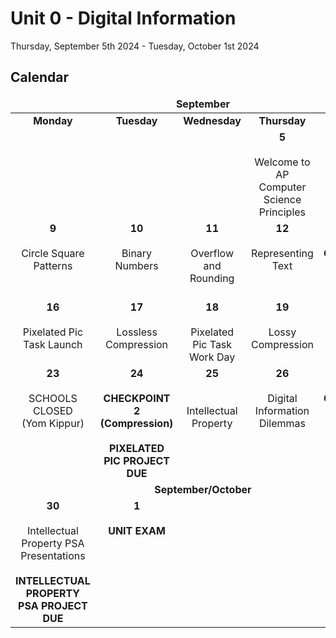 # Unit 0 - Digital Information
Thursday, September 5th 2024 - Tuesday, October 1st 2024

## Calendar

<table>
  <thead>
    <tr valign = 'top'>
      <td align='center' colspan='5'><b>September</b>
    </tr>
  </thead>
  <tbody>
    <tr valign = 'top'>
      <td align='center' width=20%><b>Monday</b>
      <td align='center' width=20%><b>Tuesday</b>
      <td align='center' width=20%><b>Wednesday</b>
      <td align='center' width=20%><b>Thursday</b>
      <td align='center' width=20%><b>Friday</b>
    </tr>
    <tr valign = 'top'>
      <td align='center'>
      <td align='center'>
      <td align='center'>
      <td align='center'><b>5</b><br><br>Welcome to AP Computer Science Principles
      <td align='center'><b>6</b><br><br>Representing Information
    </tr>
    <tr valign = 'top'>
      <td align='center'><b>9</b><br><br>Circle Square Patterns
      <td align='center'><b>10</b><br><br>Binary Numbers
      <td align='center'><b>11</b><br><br>Overflow and Rounding
      <td align='center'><b>12</b><br><br>Representing Text
      <td align='center'><b>13</b><br><br><b>CHECKPOINT 1<br>(Binary and Overflow)</b>
    </tr>
    <tr valign = 'top'>
      <td align='center'><b>16</b><br><br>Pixelated Pic Task Launch
      <td align='center'><b>17</b><br><br>Lossless Compression
      <td align='center'><b>18</b><br><br>Pixelated Pic Task Work Day
      <td align='center'><b>19</b><br><br>Lossy Compression
      <td align='center'><b>20</b><br><br>Pixelated Pic Task Work Day
    </tr>
    <tr valign = 'top'>
      <td align='center'><b>23</b><br><br>SCHOOLS CLOSED<br>(Yom Kippur)
      <td align='center'><b>24</b><br><br><b>CHECKPOINT 2<br>(Compression)<br><br>PIXELATED PIC PROJECT DUE</b>
      <td align='center'><b>25</b><br><br><br>Intellectual Property
      <td align='center'><b>26</b><br><br>Digital Information Dilemmas
      <td align='center'><b>27</b><br><br><b>CHECKPOINT 3<br>(Intellectual Property)</b>
    </tr>
    <tr valign = 'top'>
      <td align='center' colspan ='5'><b>September/October</b>
    </tr>
    <tr valign = 'top'>
      <td align='center'><b>30</b><br><br>Intellectual Property PSA Presentations<br><br><b>INTELLECTUAL PROPERTY PSA PROJECT DUE</b>
      <td align='center'><b>1</b><br><br><b>UNIT EXAM</b>
      <td align='center'>
      <td align='center'>
      <td align='center'>
    </tr>
  </tbody>  
</table>
